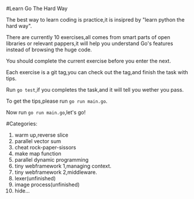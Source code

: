 #Learn Go The Hard Way

The best way to learn coding is practice,it is insipred by "learn python the hard way".

There are currently 10 exercises,all comes from smart parts of open libraries or relevant pappers,it will help you understand Go's features instead of browsing the huge code.

You should complete the current exercise before you enter the next.

Each exercise is a git tag,you can check out the tag,and finish the task with tips.

Run `go test`,if you completes the task,and it will tell you wether you pass.

To get the tips,please run `go run main.go`.

Now run `go run main.go`,let's go!

#Categories:

1.  warm up,reverse slice
2.  parallel vector sum
3.  cheat rock-paper-sissors
4.  make map function
5.  parallel dynamic programming
6.  tiny webframework 1,managing context.
7.  tiny webframework 2,middleware.
8.  lexer(unfinished)
9.  image process(unfinished)
10. hide...
